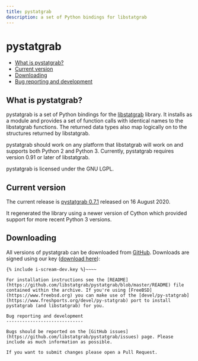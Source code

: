 ```yaml
---
title: pystatgrab
description: a set of Python bindings for libstatgrab
---
```


pystatgrab
==========

* [What is pystatgrab?](#what-is-pystatgrab)
* [Current version](#current-version)
* [Downloading](#downloading)
* [Bug reporting and development](#bug-reporting-and-development)

What is pystatgrab?
-------------------

pystatgrab is a set of Python bindings for the [libstatgrab](/) library. It installs as a module and provides a set of function calls with identical names to the libstatgrab functions. The returned data types also map logically on to the structures returned by libstatgrab.

pystatgrab should work on any platform that libstatgrab will work on and supports both Python 2 and Python 3. Currently, pystatgrab requires version 0.91 or later of libstatgrab.

pystatgrab is licensed under the GNU LGPL.

Current version
---------------

The current release is [pystatgrab 0.7.1](https://github.com/libstatgrab/pystatgrab/releases/tag/PYSTATGRAB_0_7_1) released on 16 August 2020.

It regenerated the library using a newer version of Cython which provided support for more recent Python 3 versions.

Downloading
-----------

All versions of pystatgrab can be downloaded from [GitHub](https://github.com/libstatgrab/pystatgrab/releases). Downloads are signed using our key ([download here](/i-scream-dev.asc)):

~~~~
{% include i-scream-dev.key %}~~~~

For installation instructions see the [README](https://github.com/libstatgrab/pystatgrab/blob/master/README) file contained within the archive. If you're using [FreeBSD](https://www.freebsd.org) you can make use of the [devel/py-statgrab](https://www.freshports.org/devel/py-statgrab) port to install pystatgrab (and libstatgrab) for you.

Bug reporting and development
-----------------------------

Bugs should be reported on the [GitHub issues](https://github.com/libstatgrab/pystatgrab/issues) page. Please include as much information as possible.

If you want to submit changes please open a Pull Request.
